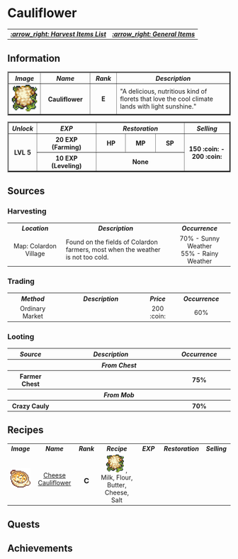 # Cauliflower 

<div align="right">
<table>
  <tr>
    <td><b><i><a href="../../General-Items.md/#harvest-items"> :arrow_right: Harvest Items List </a></i></b></td>
    <td><b><i><a href="../../General-Items.md/#general-items-list"> :arrow_right: General Items </a></i></b></td>
  </tr>
</table>
</div>

## Information
 
<table border="2">
   <tr>
      <th width="100px"><i>  Image  </i></td>
      <th width="150px"><i>  Name  </i></td>
      <th width="75px"><i>  Rank  </i></td>
      <th width="700px"><i>  Description  </i></td>
   </tr>
   
   <tr>
      <td width="100px"><div align="center"><a id="cauliflower"><img src="../Harvest-Items-Images/Cauliflower.png" width="60" height="60"></a></div></td>
      <th width="150px"><div align="center"> Cauliflower </div></td>
      <td width="75px"><b><div align="center"> E </div></b></td>
      <td width="700px"> "A delicious, nutritious kind of florets that love the cool climate lands with light sunshine." </td>
   </tr>
</table>

<table border="2">
   <tr>
      <th width="50"><i> Unlock </i></th>
      <th width="150px"><i>  EXP  </i></th>
      <th width="150px" colspan="3"><i>  Restoration  </i></th>
      <th width="150px"><i>  Selling  </i></th>
   </tr>

   <tr>
      <th rowspan="2"> LVL 5  </th>
      <th width="200px">  20 EXP (Farming)  </th>
      <th width="100px">  HP  </th>
      <th width="100px">  MP  </th>
      <th width="100px">  SP  </th>
      <th width="150px" rowspan="2">  150 :coin: - 200 :coin: </th>
   </tr>

   <tr>
      <th width="150px">  10 EXP (Leveling)  </th>
      <th colspan="3"> None </th>
   </tr>
</table>

## Sources

### Harvesting

<table>
   <tr>
      <th width="250px"><i> Location </i></th>
      <th width="625px"><i> Description </i></th>
      <th width="250px"><i> Occurrence </i></th>
   </tr>
   <tr>
      <td><div align="center"> Map: Colardon Village </div></td>
      <td> Found on the fields of Colardon farmers, most when the weather is not too cold. </td>
      <td><div align="center"> 70% - Sunny Weather <br> 55% - Rainy Weather  </div></td>
   </tr>
</table>

### Trading

<table>
   <tr>
      <th width="250px"><i> Method </i></th>
      <th width="525px"><i> Description </i></th>
      <th width="100px"><i> Price </i></th>
      <th width="250px"><i> Occurrence </i></th>
   </tr>
   <tr>
      <td><div align="center"> Ordinary Market </div></td>
      <td> </td>
      <td><div align="center"> 200 :coin: </div></td>
      <td><div align="center"> 60% </div></td>
   </tr>
</table>

### Looting

<table>
   <tr>
      <th width="200"><i> Source </i></th>
      <th width="675"><i> Description </i></th>
      <th width="250"><i> Occurrence </i></th>
   </tr>
   
   <tr>
      <th colspan="3"><i> From Chest </i></th>
   </tr>
   <tr>
      <th><div align="center"> Farmer Chest </div></th>
      <th></th>
      <th><div align="center"> 75% </div></th>
   </tr>

   <tr>
      <th colspan="3"><i> From Mob </i></th>
   </tr>
   <tr>
      <th><div align="center"> Crazy Cauly </div></th>
      <th></th>
      <th><div align="center"> 70% </div></th>
   </tr>
</table>

<!-- -->

## Recipes

<table>
   <tr>
      <td width="75"><b><i><div align="center">  Image  </div></i></b></td>
      <td width="150"><b><i><div align="center">  Name  </div></i></b></td>
      <td width="50"><b><i><div align="center">  Rank  </div></i></b></td>
      <td width="300"><b><i><div align="center">  Recipe  </div></i></b></td>
      <td width="200"><b><i><div align="center">  EXP  </div></i></b></td>
      <td width="150" colspan="3"><b><i><div align="center">   Restoration   </div></i></b></td>
      <td width="100"><b><i><div align="center">  Selling  </div></i></b></td>
   </tr>

  <tr>
      <td><a id="cheese-cauliflower"><img src="../../Crafting-Items/Food-Items-Images/Cheese-Cauliflower.png"></a></td>
      <td><div align="center"><a href="./Food-Items-Codes/Cheese-Cauliflower.md"> Cheese Cauliflower </a></div></td>
      <td><b><div align="center"><h3> C </h3></div></b></td>
      <td><div align="center"> 
         <a href="./Material-Items/Harvest-Items-Codes/Cauliflower.md"><img src="../Harvest-Items-Images/Cauliflower.png" width="40" height="40"></a>
         , Milk, Flour, Butter, Cheese, Salt
      </div></td>
   </tr>
  </tr>
</table>

## Quests

## Achievements
